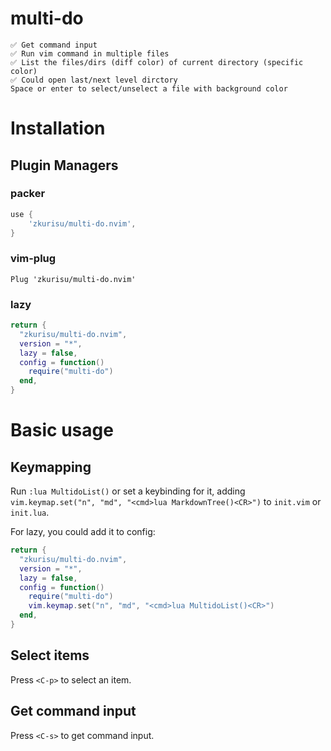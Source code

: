 # multi-do

    ✅️ Get command input
    ✅️ Run vim command in multiple files
    ✅️ List the files/dirs (diff color) of current directory (specific color) 
    ✅️ Could open last/next level dirctory
    Space or enter to select/unselect a file with background color 

# Installation
## Plugin Managers
### packer
```lua
use {
    'zkurisu/multi-do.nvim',
}
```

### vim-plug
```vim
Plug 'zkurisu/multi-do.nvim'
```

### lazy
```lua
return {
  "zkurisu/multi-do.nvim",
  version = "*",
  lazy = false,
  config = function()
    require("multi-do")
  end,
}
```

# Basic usage
## Keymapping
Run `:lua MultidoList()` or set a keybinding for it, adding `vim.keymap.set("n", "md", "<cmd>lua MarkdownTree()<CR>")` to `init.vim` or `init.lua`.

For lazy, you could add it to config:
```lua
return {
  "zkurisu/multi-do.nvim",
  version = "*",
  lazy = false,
  config = function()
    require("multi-do")
    vim.keymap.set("n", "md", "<cmd>lua MultidoList()<CR>")
  end,
}
```

## Select items
Press `<C-p>` to select an item.

## Get command input
Press `<C-s>` to get command input.




